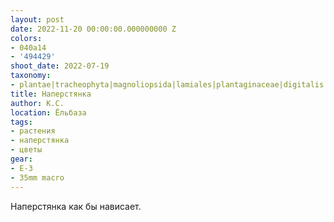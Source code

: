 ```yaml
---
layout: post
date: 2022-11-20 00:00:00.000000000 Z
colors:
- 040a14
- '494429'
shoot_date: 2022-07-19
taxonomy:
- plantae|tracheophyta|magnoliopsida|lamiales|plantaginaceae|digitalis|digitalis lutea
title: Наперстянка
author: К.С.
location: Ёльбаза
tags:
- растения
- наперстянка
- цветы
gear:
- E-3
- 35mm macro
---
```

Наперстянка как бы нависает.


